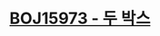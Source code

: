 # [BOJ15973 - 두 박스](https://www.acmicpc.net/problem/15973)
<!--tags: case work, geom, impl, math-->
